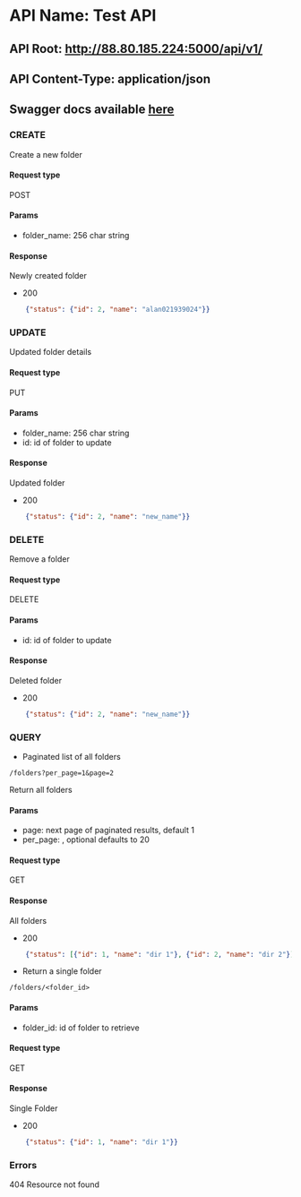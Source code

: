 # API Name: Test API

## API Root: http://88.80.185.224:5000/api/v1/
## API Content-Type: application/json

## Swagger docs available [here](http://88.80.185.224:8080/#/default)

### CREATE 
Create a new folder
#### Request type 
POST
#### Params
 - folder_name: 256 char string
#### Response
Newly created folder
- 200
```json
    {"status": {"id": 2, "name": "alan021939024"}}
```



### UPDATE
Updated folder details
#### Request type 
PUT
#### Params
 - folder_name: 256 char string
 - id: id of folder to update
#### Response
Updated folder
- 200
```json
    {"status": {"id": 2, "name": "new_name"}}
```

### DELETE
Remove a folder
#### Request type 
DELETE
#### Params
 - id: id of folder to update
#### Response
Deleted folder
- 200
```json
    {"status": {"id": 2, "name": "new_name"}}
```

### QUERY

- Paginated list of all folders

```
/folders?per_page=1&page=2
```

Return all folders

#### Params
 - page: next page of paginated results, default 1
 - per_page: , optional defaults to 20
#### Request type 
GET
#### Response
All folders
- 200
```json
    {"status": [{"id": 1, "name": "dir 1"}, {"id": 2, "name": "dir 2"}]}
```

- Return a single folder
```
/folders/<folder_id>
```
#### Params
 - folder_id: id of folder to retrieve
#### Request type 
GET
#### Response
Single Folder
- 200
```json
    {"status": {"id": 1, "name": "dir 1"}}
```


### Errors

404 
Resource not found
